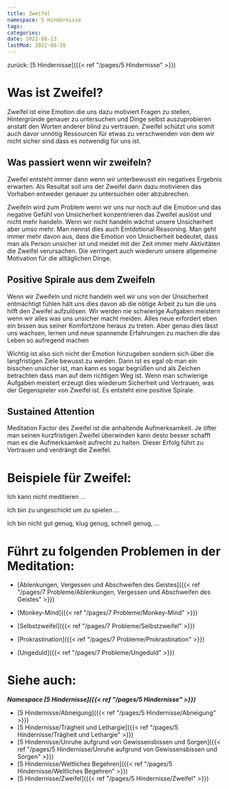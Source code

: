```yaml
---
title: Zweifel
namespace: 5 Hindernisse
tags: 
categories: 
date: 2022-08-13
lastMod: 2022-08-28
---
```

zurück: [5 Hindernisse]({{< ref "/pages/5 Hindernisse" >}})

# Was ist Zweifel?

Zweifel ist eine Emotion die uns dazu motiviert Fragen zu stellen, Hintergründe genauer zu untersuchen und Dinge selbst auszuprobieren anstatt den Worten anderer blind zu vertrauen. Zweifel schützt uns somit auch davor unnötig Ressourcen für etwas zu verschwenden von dem wir nicht sicher sind dass es notwendig für uns ist.

## Was passiert wenn wir zweifeln?

Zweifel entsteht immer dann wenn wir unterbewusst ein negatives Ergebnis erwarten. Als Resultat soll uns der Zweifel dann dazu motivieren das Vorhaben entweder genauer zu untersuchen oder abzubrechen.

Zweifeln wird zum Problem wenn wir uns nur noch auf die Emotion und das negative Gefühl von Unsicherheit konzentrieren das Zweifel auslöst und nicht mehr handeln. Wenn wir nicht handeln wächst unsere Unsicherheit aber umso mehr. Man nennst dies auch Emtdotional Reasoning. Man geht immer mehr davon aus, dass die Emotion von Unsicherheit bedeutet, dass man als Person unsicher ist und meidet mit der Zeit immer mehr Aktivitäten die Zweifel verursachen. Die verringert auch wiederum unsere allgemeine Motivation für die alltäglichen Dinge.

## Positive Spirale aus dem Zweifeln

Wenn wir Zweifeln und nicht handeln weil wir uns von der Unsicherheit entmächtigt fühlen hält uns dies davon ab die nötige Arbeit zu tun die uns hilft den Zweifel aufzulösen. Wir werden nie schwierige Aufgaben meistern wenn wir alles was uns unsicher macht meiden. Alles neue erfordert eben ein bissen aus seiner Komfortzone heraus zu treten. Aber genau dies lässt uns wachsen, lernen und neue spannende Erfahrungen zu machen die das Leben so aufregend machen

Wichtig ist also sich nicht der Emotion hinzugeben sondern sich über die langfristigen Ziele bewusst zu werden. Dann ist es egal ob man ein bisschen unsicher ist, man kann es sogar begrüßen und als Zeichen betrachten dass man auf dem richtigen Weg ist. Wenn man schwierige Aufgaben meistert erzeugt dies wiederum Sicherheit und Vertrauen, was der Gegenspieler von Zweifel ist. Es entsteht eine positive Spirale.

## Sustained Attention

Meditation Factor des Zweifel ist die anhaltende Aufmerksamkeit. Je öfter man seinen kurzfristigen Zweifel überwinden kann desto besser schafft man es die Aufmerksamkeit aufrecht zu halten. Dieser Erfolg führt zu Vertrauen und verdrängt die Zweifel.

# Beispiele für Zweifel:

Ich kann nicht meditieren ...

Ich bin zu ungeschickt um zu spielen ...

Ich bin nicht gut genug, klug genug, schnell genug, ...

# Führt zu folgenden Problemen in der Meditation:

+ [Ablenkungen, Vergessen und Abschweifen des Geistes]({{< ref "/pages/7 Probleme/Ablenkungen, Vergessen und Abschweifen des Geistes" >}})

+ [Monkey-Mind]({{< ref "/pages/7 Probleme/Monkey-Mind" >}})

+ [Selbstzweifel]({{< ref "/pages/7 Probleme/Selbstzweifel" >}})

+ [Prokrastination]({{< ref "/pages/7 Probleme/Prokrastination" >}})

+ [Ungeduld]({{< ref "/pages/7 Probleme/Ungeduld" >}})

# Siehe auch:

***Namespace [5 Hindernisse]({{< ref "/pages/5 Hindernisse" >}})***
+ [5 Hindernisse/Abneigung]({{< ref "/pages/5 Hindernisse/Abneigung" >}})
+ [5 Hindernisse/Trägheit und Lethargie]({{< ref "/pages/5 Hindernisse/Trägheit und Lethargie" >}})
+ [5 Hindernisse/Unruhe aufgrund von Gewissensbissen und Sorgen]({{< ref "/pages/5 Hindernisse/Unruhe aufgrund von Gewissensbissen und Sorgen" >}})
+ [5 Hindernisse/Weltliches Begehren]({{< ref "/pages/5 Hindernisse/Weltliches Begehren" >}})
+ [5 Hindernisse/Zweifel]({{< ref "/pages/5 Hindernisse/Zweifel" >}})

